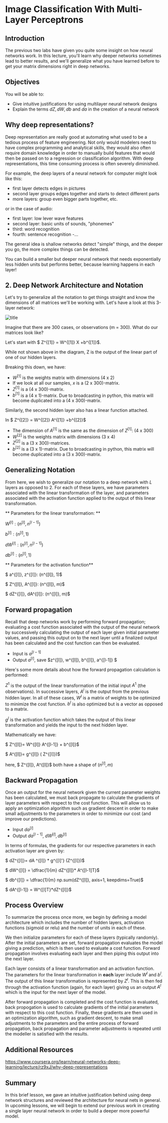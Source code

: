 
# Image Classification With Multi-Layer Perceptrons

## Introduction

The previous two labs have given you quite some insight on how neural networks work. In this lecture, you'll learn why deeper networks sometimes lead to better results, and we'll generalize what you have learned before to get your matrix dimensions right in deep networks.


## Objectives

You will be able to:

* Give intuitive justifications for using multilayer neural network designs
* Explain the terms $dZ, dW, db$ and $da$ in the creation of a neural network

## Why deep representations?

Deep representation are really good at automating what used to be a tedious process of feature engineering. Not only would modelers need to have complex programming and analytical skills, they would also often require domain knowledge in order to manually build features that would then be passed on to a regression or classification algorithm. With deep representations, this time consuming process is often severely diminished. 

For example, the deep layers of a neural network for computer might look like this:

- first layer detects edges in pictures
- second layer groups edges together and starts to detect different parts
- more layers: group even bigger parts together, etc.


or in the case of audio:

- first layer: low lever wave features
- second layer: basic units of sounds, "phonemes" 
- third: word recognition
- fourth: sentence recognition
-...

The general idea is shallow networks detect "simple" things, and the deeper you go, the more complex things can be detected. 

You can build a smaller but deeper neural network that needs exponentially less hidden units but performs better, because learning happens in each layer!

## 2. Deep Network Architecture and Notation


Let's try to generalize all the notation to get things straight and know the dimensions of all matrices we'll be working with. Let's have a look at this 3-layer network:

![title](figures/Deeper_network_Day2.png)

Imagine that there are 300 cases, or observations (m = 300). What do our matrices look like? 

Let's start with $ Z^{[1]} = W^{[1]} X +b^{[1]}$.  

While not shown above in the diagram, Z is the output of the linear part of one of our hidden layers.  


Breaking this down, we have:

- $W^{[1]}$ is the weights matrix with dimensions (4 x 2)
- If we look at all our samples, $x$ is a (2 x 300)-matrix.
- $Z^{[1]}$ is a (4 x 300)-matrix.
- $b^{[1]}$ is a (4 x 1)-matrix. Due to broadcasting in python, this matrix will become duplicated into a (4 x 300)-matrix.

Similarly, the second hidden layer also has a linear function attached.

In $ Z^{[2]} = W^{[2]} A^{[1]} +b^{[2]}$

- The dimension of $A^{[1]}$ is the same as the dimension of $Z^{[1]}$: (4 x 300)
- $W^{[2]}$ is the weights matrix with dimensions (3 x 4)
- $Z^{[2]}$ is a (3 x 300)-matrices.
- $b^{[2]}$ is a (3 x 1)-matrix. Due to broadcasting in python, this matrix will become duplicated into a (3 x 300)-matrix.


## Generalizing Notation

From here, we wish to generalize our notation to a deep network with $L$ layers as opposed to 2. For each of these layers, we have parameters associated with the linear transformation of the layer, and parameters associated with the activation function applied to the output of this linear transformation.

** Parameters for the linear transformation: **  

$W^{[l]}: (n^{[l]}, n^{[l-1]})$

$b^{[l]}: (n^{[l]}, 1)$

$dW^{[l]}: (n^{[l]}, n^{[l-1]})$

$db^{[l]}: (n^{[l]}, 1)$

** Parameters for the activation function**  

$ a^{[l]}, z^{[l]}: (n^{[l]}, 1)$

$ Z^{[l]}, A^{[l]}: (n^{[l]}, m)$

$ dZ^{[l]}, dA^{[l]}: (n^{[l]}, m)$


## Forward propagation

Recall that deep networks work by performing forward propagation; evaluating a cost function associated with the output of the neural network by successively calculating the output of each layer given initial parameter values, and passing this output on to the next layer until a finalized output has been calculated and the cost function can then be evaluated.

- Input is $a^{[l-1]}$
- Output $a^{[l]}$, save $z^{[l]}, w^{[l]}, b^{[l]}, a^{[l-1]} $

Here's some more details about how the forward propagation calculation is performed:  

$Z^1$ is the output of the linear transformation of the initial input $A^1$ (the observations). In successive layers, $A^l$ is the output from the previous hidden layer. In all of these cases, $W^l$ is a matrix of weights to be optimized to minimize the cost function. $b^l$ is also optimized but is a vector as opposed to a matrix.  

$g^l$ is the activation function which takes the output of this linear transformation and yields the input to the next hidden layer.  

Mathematically we have:

$ Z^{[l]}= W^{[l]} A^{[l-1]} + b^{[l]}$

$ A^{[l]}= g^{[l]} ( Z^{[l]})$

here, $ Z^{[l]}, A^{[l]}$ both have a shape of $(n^{[l]}, m)$

## Backward Propagation

Once an output for the neural network given the current parameter weights has been calculated, we must back propagate to calculate the gradients of layer parameters with respect to the cost function. This will allow us to apply an optimization algorithm such as gradient descent in order to make small adjustments to the parameters in order to minimize our cost (and improve our predictions).


- Input $da ^{[l]}$
- Output $da^{[l-1]}$, $dW^{[l]}, db^{[l]}$

In terms of formulas, the gradients for our respective parameters in each activation layer are given by:

$ dZ^{[l]}= dA ^{[l]} * g^{[l]'} (Z^{[l]})$

$ dW^{[l]} = \dfrac{1}{m} dZ^{[l]}* A^{[l-1]T}$

$ db^{[l]} = \dfrac{1}{m} np.sum(dZ^{[l]}, axis=1, keepdims=True)$

$ dA^{[l-1]} = W^{[l]T}*dZ^{[l]}$


## Process Overview

To summarize the process once more, we begin by defining a model architecture which includes the number of hidden layers, activation functions (sigmoid or relu) and the number of units in each of these.   

We then initialize parameters for each of these layers (typically randomly). After the initial parameters are set, forward propagation evaluates the model giving a prediction, which is then used to evaluate a cost function. Forward propagation involves evaluating each layer and then piping this output into the next layer. 

Each layer consists of a linear transformation and an activation function.  The parameters for the linear transformation in **each** layer include $W^l$ and $b^l$. The output of this linear transformation is represented by $Z^l$. This is then fed through the activation function (again, for each layer) giving us an output $A^l$ which is the input for the next layer of the model.  

After forward propagation is completed and the cost function is evaluated, back propogation is used to calculate gradients of the initial parameters with respect to this cost function. Finally, these gradients are then used in an optimization algorithm, such as gradient descent, to make small adjustments to the parameters and the entire process of forward propagation, back propagation and parameter adjustments is repeated until the modeller is satisfied with the results.

## Additional Resources

https://www.coursera.org/learn/neural-networks-deep-learning/lecture/rz9xJ/why-deep-representations

## Summary

In this brief lesson, we gave an intuitive justification behind using deep network structures and reviewed the architecture for neural nets in general. In upcoming lessons, we will begin to extend our previous work in creating a single layer neural network in order to build a deeper more powerful model.
